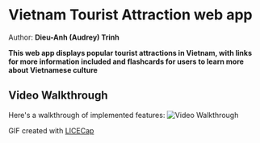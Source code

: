 # Vietnam Tourist Attraction web app

Author: **Dieu-Anh (Audrey) Trinh**

**This web app displays popular tourist attractions in Vietnam, with links for more information included and flashcards for users to learn more about Vietnamese culture**

## Video Walkthrough
Here's a walkthrough of implemented features:
<img src='vnese_attraction_walkthrough.gif' title='Video Walkthrough' width='' alt='Video Walkthrough' />

GIF created with [LICECap](https://www.cockos.com/licecap/) 
